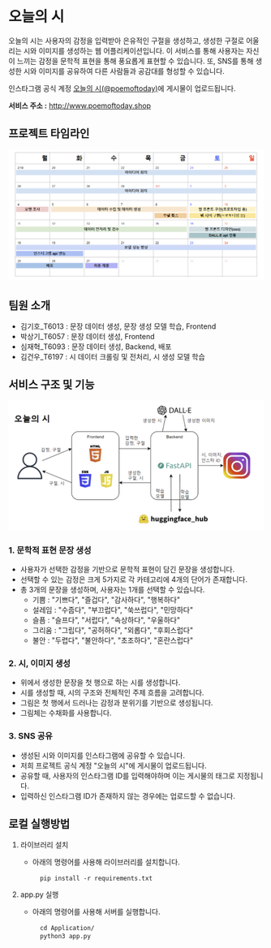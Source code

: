 # 오늘의 시

오늘의 시는 사용자의 감정을 입력받아 은유적인 구절을 생성하고, 생성한 구절로 어울리는 시와 이미지를 생성하는 웹 어플리케이션입니다. 이 서비스를 통해 사용자는 자신이 느끼는 감정을 문학적 표현을 통해 풍요롭게 표현할 수 있습니다. 또, SNS를 통해 생성한 시와 이미지를 공유하여 다른 사람들과 공감대를 형성할 수 있습니다.

인스타그램 공식 계정 [오늘의 시(@poemoftoday)](https://www.instagram.com/poemoftoday)에 게시물이 업로드됩니다.

__서비스 주소 :__ http://www.poemoftoday.shop

## 프로젝트 타임라인
![Alt text](Img/project_timeline.png)

## 팀원 소개
- 김기호_T6013 : 문장 데이터 생성, 문장 생성 모델 학습, Frontend
- 박상기_T6057 : 문장 데이터 생성, Frontend
- 심재혁_T6093 : 문장 데이터 생성, Backend, 배포
- 김건우_T6197 : 시 데이터 크롤링 및 전처리, 시 생성 모델 학습

## 서비스 구조 및 기능
![Alt text](Img/service_architecture.png)
### 1. 문학적 표현 문장 생성
- 사용자가 선택한 감정을 기반으로 문학적 표현이 담긴 문장을 생성합니다.
- 선택할 수 있는 감정은 크게 5가지로 각 카테고리에 4개의 단어가 존재합니다.
- 총 3개의 문장을 생성하며, 사용자는 1개를 선택할 수 있습니다.
    - 기쁨 : "기쁘다", "즐겁다", "감사하다", "행복하다"
    - 설레임 : "수줍다", "부끄럽다", "쑥쓰럽다", "민망하다"
    - 슬픔 : "슬프다", "서럽다", "속상하다", "우울하다"
    - 그리움 : "그립다", "공허하다", "외롭다", "후회스럽다"
    - 불안 : "두렵다", "불안하다", "초조하다", "혼란스럽다"

### 2. 시, 이미지 생성
- 위에서 생성한 문장을 첫 행으로 하는 시를 생성합니다.
- 시를 생성할 때, 시의 구조와 전체적인 주제 흐름을 고려합니다.
- 그림은 첫 행에서 드러나는 감정과 분위기를 기반으로 생성됩니다.
- 그림체는 수채화를 사용합니다.

### 3. SNS 공유
- 생성된 시와 이미지를 인스타그램에 공유할 수 있습니다.
- 저희 프로젝트 공식 계정 "오늘의 시"에 게시물이 업로드됩니다. 
- 공유할 때, 사용자의 인스타그램 ID를 입력해야하며 이는 게시물의 태그로 지정됩니다.
- 입력하신 인스타그램 ID가 존재하지 않는 경우에는 업로드할 수 없습니다.

## 로컬 실행방법
1. 라이브러리 설치
    - 아래의 명령어를 사용해 라이브러리를 설치합니다.

            pip install -r requirements.txt

2. app.py 실행 
    - 아래의 명령어를 사용해 서버를 실행합니다.
        
            cd Application/
            python3 app.py 
